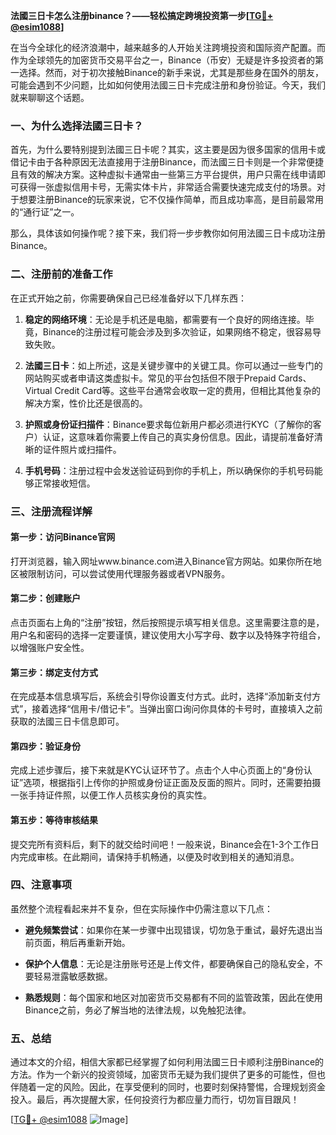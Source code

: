 **法國三日卡怎么注册binance？——轻松搞定跨境投资第一步[[TG💪+ @esim1088](https://t.me/s/esim1088)]**

在当今全球化的经济浪潮中，越来越多的人开始关注跨境投资和国际资产配置。而作为全球领先的加密货币交易平台之一，Binance（币安）无疑是许多投资者的第一选择。然而，对于初次接触Binance的新手来说，尤其是那些身在国外的朋友，可能会遇到不少问题，比如如何使用法國三日卡完成注册和身份验证。今天，我们就来聊聊这个话题。

### 一、为什么选择法國三日卡？

首先，为什么要特别提到法國三日卡呢？其实，这主要是因为很多国家的信用卡或借记卡由于各种原因无法直接用于注册Binance，而法國三日卡则是一个非常便捷且有效的解决方案。这种虚拟卡通常由一些第三方平台提供，用户只需在线申请即可获得一张虚拟信用卡号，无需实体卡片，非常适合需要快速完成支付的场景。对于想要注册Binance的玩家来说，它不仅操作简单，而且成功率高，是目前最常用的“通行证”之一。

那么，具体该如何操作呢？接下来，我们将一步步教你如何用法國三日卡成功注册Binance。

### 二、注册前的准备工作

在正式开始之前，你需要确保自己已经准备好以下几样东西：

1. **稳定的网络环境**：无论是手机还是电脑，都需要有一个良好的网络连接。毕竟，Binance的注册过程可能会涉及到多次验证，如果网络不稳定，很容易导致失败。
   
2. **法國三日卡**：如上所述，这是关键步骤中的关键工具。你可以通过一些专门的网站购买或者申请这类虚拟卡。常见的平台包括但不限于Prepaid Cards、Virtual Credit Card等。这些平台通常会收取一定的费用，但相比其他复杂的解决方案，性价比还是很高的。

3. **护照或身份证扫描件**：Binance要求每位新用户都必须进行KYC（了解你的客户）认证，这意味着你需要上传自己的真实身份信息。因此，请提前准备好清晰的证件照片或扫描件。

4. **手机号码**：注册过程中会发送验证码到你的手机上，所以确保你的手机号码能够正常接收短信。

### 三、注册流程详解

#### 第一步：访问Binance官网

打开浏览器，输入网址www.binance.com进入Binance官方网站。如果你所在地区被限制访问，可以尝试使用代理服务器或者VPN服务。

#### 第二步：创建账户

点击页面右上角的“注册”按钮，然后按照提示填写相关信息。这里需要注意的是，用户名和密码的选择一定要谨慎，建议使用大小写字母、数字以及特殊字符组合，以增强账户安全性。

#### 第三步：绑定支付方式

在完成基本信息填写后，系统会引导你设置支付方式。此时，选择“添加新支付方式”，接着选择“信用卡/借记卡”。当弹出窗口询问你具体的卡号时，直接填入之前获取的法國三日卡信息即可。

#### 第四步：验证身份

完成上述步骤后，接下来就是KYC认证环节了。点击个人中心页面上的“身份认证”选项，根据指引上传你的护照或身份证正面及反面的照片。同时，还需要拍摄一张手持证件照，以便工作人员核实身份的真实性。

#### 第五步：等待审核结果

提交完所有资料后，剩下的就交给时间吧！一般来说，Binance会在1-3个工作日内完成审核。在此期间，请保持手机畅通，以便及时收到相关的通知消息。

### 四、注意事项

虽然整个流程看起来并不复杂，但在实际操作中仍需注意以下几点：

- **避免频繁尝试**：如果你在某一步骤中出现错误，切勿急于重试，最好先退出当前页面，稍后再重新开始。
  
- **保护个人信息**：无论是注册账号还是上传文件，都要确保自己的隐私安全，不要轻易泄露敏感数据。

- **熟悉规则**：每个国家和地区对加密货币交易都有不同的监管政策，因此在使用Binance之前，务必了解当地的法律法规，以免触犯法律。

### 五、总结

通过本文的介绍，相信大家都已经掌握了如何利用法國三日卡顺利注册Binance的方法。作为一个新兴的投资领域，加密货币无疑为我们提供了更多的可能性，但也伴随着一定的风险。因此，在享受便利的同时，也要时刻保持警惕，合理规划资金投入。最后，再次提醒大家，任何投资行为都应量力而行，切勿盲目跟风！

[[TG💪+ @esim1088](https://t.me/s/esim1088) ![Image](https://i.postimg.cc/4NQfJmqS/Snipaste-2025-05-13-00-14-12.png)]
